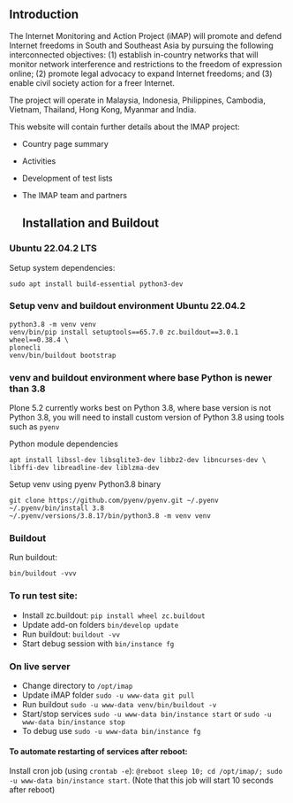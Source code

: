 ## Introduction
The Internet Monitoring and Action Project (iMAP) will promote and defend Internet freedoms in South and Southeast Asia by pursuing the following interconnected objectives: (1) establish in-country networks that will monitor network interference and restrictions to the freedom of expression online; (2) promote legal advocacy to expand Internet freedoms; and (3) enable civil society action for a freer Internet.

The project will operate in Malaysia, Indonesia, Philippines, Cambodia, Vietnam, Thailand, Hong Kong, Myanmar and India.

This website will contain further details about the IMAP project: 
* Country page summary
* Activities
* Development of test lists
* The IMAP team and partners

  ## Installation and Buildout

### Ubuntu 22.04.2 LTS

Setup system dependencies:

```
sudo apt install build-essential python3-dev
```

### Setup venv and buildout environment Ubuntu 22.04.2

```
python3.8 -m venv venv
venv/bin/pip install setuptools==65.7.0 zc.buildout==3.0.1 wheel==0.38.4 \
plonecli
venv/bin/buildout bootstrap
```

### venv and buildout environment where base Python is newer than 3.8

Plone 5.2 currently works best on Python 3.8, where base version is not
Python 3.8, you will need to install custom version of Python 3.8 using
tools such as `pyenv`

Python module dependencies

```
apt install libssl-dev libsqlite3-dev libbz2-dev libncurses-dev \
libffi-dev libreadline-dev liblzma-dev
```

Setup venv using pyenv Python3.8 binary
```
git clone https://github.com/pyenv/pyenv.git ~/.pyenv
~/.pyenv/bin/install 3.8
~/.pyenv/versions/3.8.17/bin/python3.8 -m venv venv
```

### Buildout

Run buildout:

```
bin/buildout -vvv
```


### To run test site:
- Install zc.buildout: `pip install wheel zc.buildout`
- Update add-on folders `bin/develop update`
- Run buildout: `buildout -vv`
- Start debug session with `bin/instance fg` 

### On live server
- Change directory to `/opt/imap`
- Update iMAP folder `sudo -u www-data git pull`
- Run buildout `sudo -u www-data venv/bin/buildout -v`
- Start/stop services `sudo -u www-data bin/instance start` or `sudo -u www-data bin/instance stop`
- To debug use `sudo -u www-data bin/instance fg`

#### To automate restarting of services after reboot:
 Install cron job (using `crontab -e`): `@reboot sleep 10; cd /opt/imap/; sudo -u www-data bin/instance start`.
(Note that this job will start 10 seconds after reboot)
